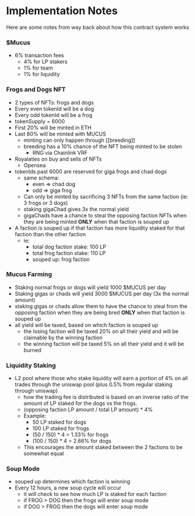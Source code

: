 # Implementation Notes
Here are some notes from way back about how this contract system works

### $Mucus
- 6% transaction fees
	- 4% for LP stakers
	- 1% for team
	- 1% for liquidity

### Frogs and Dogs NFT
- 2 types of NFTs: frogs and dogs
- Every even tokenId will be a dog
- Every odd tokenId will be a frog
- tokenSupply = 6000
- First 20% will be minted in ETH
- Last 80% will be minted with MUCUS
	- minting can only happen through [[breeding]]
	- breeding has a 10% chance of the NFT being minted to be stolen
		- RNG via Chainlink VRF
- Royalaties on buy and sells of NFTs
	- Opensea
- tokenIds past 6000 are reserved for giga frogs and chad dogs
	- same schema: 
		- even => chad dog
		- odd => giga frog
	- Can only be minted by sacrificing 3 NFTs from the same faction (ie: 3 frogs or 3 dogs)
	- staking gigaChad gives 3x the normal yield
	- gigaChads have a chance to steal the opposing faction NFTs when they are being minted **ONLY** when that faction is souped up
- A faction is souped up if that faction has more liquidity staked for that faction than the other faction
	- ie: 
		- total dog faction stake: 100 LP
		- total frog faction stake: 110 LP
		- souped up: frog faction

### Mucus Farming
- Staking normal frogs or dogs will yield 1000 $MUCUS per day
- Staking gigas or chads will yield 3000 $MUCUS per day (3x the normal amount)
- staking gigas or chads allow them to have the chance to steal from the opposing faction when they are being bred **ONLY** when that faction is souped up
- all yield will be taxed, based on which faction is souped up
	- the losing faction will be taxed 20% on all their yield and will be claimable by the winning faction
	- the winning faction will be taxed 5% on all their yield and it will be burned

### Liquidity Staking
- L2 pool where those who stake liquidity will earn a portion of 4% on all trades through the uniswap pool (plus 0.5% from regular staking through uniswap)
	- how the trading fee is distributed is based on an inverse ratio of the amount of LP staked for the dogs vs the frogs.
	- (opposing faction LP amount / total LP amount) * 4%
	- Example:
		- 50 LP staked for dogs
		- 100 LP staked for frogs
		- (50 / 150) * 4 = 1.33% for frogs
		- (100 / 150) * 4 = 2.66% for dogs
	- This encourages the amount staked between the 2 factions to be somewhat equal

### Soup Mode
- souped up determines which faction is winning
- Every 12 hours, a new soup cycle will occur
	- it will check to see how much LP is staked for each faction
	- if FROG > DOG then the frogs will enter soup mode
	- if DOG > FROG then the dogs will enter soup mode
